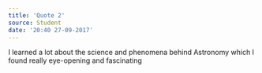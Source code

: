 ```yaml
---
title: 'Quote 2'
source: Student
date: '20:40 27-09-2017'
---
```


I learned a lot about the science and phenomena behind Astronomy which I found really eye-opening and fascinating